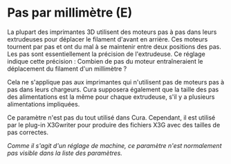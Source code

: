 Pas par millimètre (E)
====
La plupart des imprimantes 3D utilisent des moteurs pas à pas dans leurs extrudeuses pour déplacer le filament d'avant en arrière. Ces moteurs tournent par pas et ont du mal à se maintenir entre deux positions des pas. Les pas sont essentiellement la précision de l'extrudeuse. Ce réglage indique cette précision : Combien de pas du moteur entraîneraient le déplacement du filament d'un millimètre ?

Cela ne s'applique pas aux imprimantes qui n'utilisent pas de moteurs pas à pas dans leurs chargeurs. Cura supposera également que la taille des pas des alimentations est la même pour chaque extrudeuse, s'il y a plusieurs alimentations impliquées.

Ce paramètre n'est pas du tout utilisé dans Cura. Cependant, il est utilisé par le plug-in X3Gwriter pour produire des fichiers X3G avec des tailles de pas correctes.

*Comme il s'agit d'un réglage de machine, ce paramètre n'est normalement pas visible dans la liste des paramètres.*

